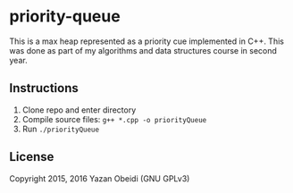 # priority-queue
This is a max heap represented as a priority cue implemented in C++. This was done as part of my algorithms and data structures course in second year.

## Instructions

1. Clone repo and enter directory
2. Compile source files: ```g++ *.cpp -o priorityQueue```
3. Run ```./priorityQueue```

## License
Copyright 2015, 2016 Yazan Obeidi (GNU GPLv3)
